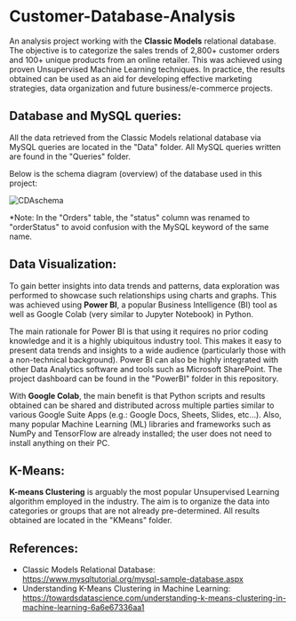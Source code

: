 # Customer-Database-Analysis

An analysis project working with the **Classic Models** relational database. The objective is to categorize the sales trends of 2,800+ customer orders and 100+ unique products from an online retailer. This was achieved using proven Unsupervised Machine Learning techniques. In practice, the results obtained can be used as an aid for developing effective marketing strategies, data organization and future business/e-commerce projects.

## Database and MySQL queries:

All the data retrieved from the Classic Models relational database via MySQL queries are located in the "Data" folder. All MySQL queries written are found in the "Queries" folder.

Below is the schema diagram (overview) of the database used in this project:

![CDAschema](https://user-images.githubusercontent.com/59748085/224730725-a159e10c-604a-428b-80ed-6531ac4e6fe1.JPG)

*Note: In the "Orders" table, the "status" column was renamed to "orderStatus" to avoid confusion with the MySQL keyword of the same name.

## Data Visualization:

To gain better insights into data trends and patterns, data exploration was performed to showcase such relationships using charts and graphs. This was achieved using **Power BI**, a popular Business Intelligence (BI) tool as well as Google Colab (very similar to Jupyter Notebook) in Python.

The main rationale for Power BI is that using it requires no prior coding knowledge and it is a highly ubiquitous industry tool. This makes it easy to present data trends and insights to a wide audience (particularly those with a non-technical background). Power BI can also be highly integrated with other Data Analytics software and tools such as Microsoft SharePoint. The project dashboard can be found in the "PowerBI" folder in this repository.

With **Google Colab**, the main benefit is that Python scripts and results obtained can be shared and distributed across multiple parties similar to various Google Suite Apps (e.g.: Google Docs, Sheets, Slides, etc...). Also, many popular Machine Learning (ML) libraries and frameworks such as NumPy and TensorFlow are already installed; the user does not need to install anything on their PC.

## K-Means:

**K-means Clustering** is arguably the most popular Unsupervised Learning algorithm employed in the industry. The aim is to organize the data into categories or groups that are not already pre-determined. All results obtained are located in the "KMeans" folder.

## References:

- Classic Models Relational Database: https://www.mysqltutorial.org/mysql-sample-database.aspx
- Understanding K-Means Clustering in Machine Learning: https://towardsdatascience.com/understanding-k-means-clustering-in-machine-learning-6a6e67336aa1
